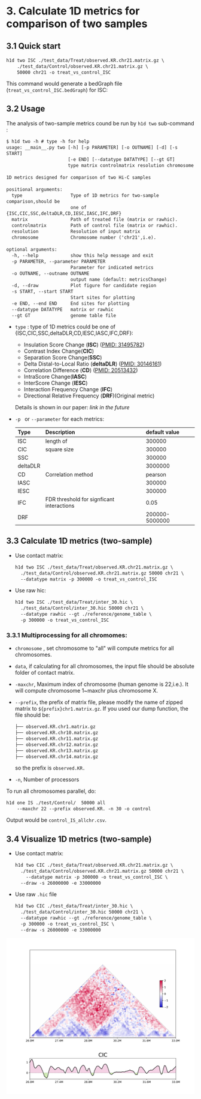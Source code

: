 # 3. Calculate 1D metrics for comparison of two samples

## 3.1 Quick start

``` shell
h1d two ISC ./test_data/Treat/observed.KR.chr21.matrix.gz \
	./test_data/Control/observed.KR.chr21.matrix.gz \
	50000 chr21 -o treat_vs_control_ISC
```

This command would generate a bedGraph file (`treat_vs_control_ISC.bedGraph`) for ISC:

## 3.2 Usage

The analysis of two-sample metrics cound be run by `h1d two` sub-command :

``` 
$ h1d two -h # type -h for help
usage: __main__.py two [-h] [-p PARAMETER] [-o OUTNAME] [-d] [-s START]
                       [-e END] [--datatype DATATYPE] [--gt GT]
                       type matrix controlmatrix resolution chromosome

1D metrics designed for comparison of two Hi-C samples

positional arguments:
  type                  Type of 1D metrics for two-sample comparison,should be
                        one of {ISC,CIC,SSC,deltaDLR,CD,IESC,IASC,IFC,DRF}
  matrix                Path of treated file (matrix or rawhic).
  controlmatrix         Path of control file (matrix or rawhic).
  resolution            Resolution of input matrix
  chromosome            Chromosome number ('chr21',i.e).

optional arguments:
  -h, --help            show this help message and exit
  -p PARAMETER, --parameter PARAMETER
                        Parameter for indicated metrics
  -o OUTNAME, --outname OUTNAME
                        output name (default: metricsChange)
  -d, --draw            Plot figure for candidate region
  -s START, --start START
                        Start sites for plotting
  -e END, --end END     End sites for plotting
  --datatype DATATYPE   matrix or rawhic
  --gt GT               genome table file
```

- `type` : type of 1D metrics could be one of {ISC,CIC,SSC,deltaDLR,CD,IESC,IASC,IFC,DRF}:

  - Insulation Score Change (**ISC**) ([PMID: 31495782](https://pubmed.ncbi.nlm.nih.gov/31495782/))
  - Contrast Index Change(**CIC**)
  - Separation Score Change(**SSC**)
  - Delta Distal-to-Local Ratio (**deltaDLR**) ([PMID: 30146161](https://pubmed.ncbi.nlm.nih.gov/30146161/))
  - Correlation Difference (**CD**)  ([PMID: 20513432](https://pubmed.ncbi.nlm.nih.gov/20513432/))
  - IntraScore Change(**IASC**) 
  - InterScore Change (**IESC**)
  - Interaction Frequency Change (**IFC**) 
  - Directional Relative Frequency (**DRF**)(Original metric)

  Details is shown in our paper:  *link in the future*

- `-p ` or `--parameter` for each metrics:

  | Type     | Description                               | default value  |
  | -------- | ----------------------------------------- | -------------- |
  | ISC      | length of                                 | 300000         |
  | CIC      | square size                               | 300000         |
  | SSC      |                                           | 300000         |
  | deltaDLR |                                           | 3000000        |
  | CD       | Correlation method                        | pearson        |
  | IASC     |                                           | 300000         |
  | IESC     |                                           | 300000         |
  | IFC      | FDR threshold for signficant interactions | 0.05           |
  | DRF      |                                           | 200000-5000000 |

  

## 3.3 Calculate 1D metrics (two-sample)

- Use contact matrix:

  ``` shell
  h1d two ISC ./test_data/Treat/observed.KR.chr21.matrix.gz \
  	./test_data/Control/observed.KR.chr21.matrix.gz 50000 chr21 \
  	--datatype matrix -p 300000 -o treat_vs_control_ISC
  ```

- Use raw hic:

  ``` shell
  h1d two ISC ./test_data/Treat/inter_30.hic \
  	./test_data/Control/inter_30.hic 50000 chr21 \
  	--datatype rawhic --gt ./reference/genome_table \
  	-p 300000 -o treat_vs_control_ISC
  ```




### 3.3.1 Multiprocessing for all chromomes:

- `chromosome` , set chromosome to "all" will compute metrics for all chromosomes.

- `data`, if calculating for all chromosomes, the input file should be absolute folder of contact matrix.

- `-maxchr`, Maximum index of chromosome (human genome is 22,i.e.). It will compute chromosome 1~maxchr plus chromosome X.

- `--prefix`, the prefix of matrix file, please modify the name of zipped matrix to `${prefix}chr1.matrix.gz`. If you used our dump function, the file should be:

  ```
  ├── observed.KR.chr1.matrix.gz
  ├── observed.KR.chr10.matrix.gz
  ├── observed.KR.chr11.matrix.gz
  ├── observed.KR.chr12.matrix.gz
  ├── observed.KR.chr13.matrix.gz
  ├── observed.KR.chr14.matrix.gz
  ```

  so the prefix is `observed.KR.`

- `-n`, Number of processors

To run all chromosomes parallel, do:

```shell
h1d one IS ./test/Control/  50000 all 
	--maxchr 22 --prefix observed.KR. -n 30 -o control
```

Output would be `control_IS_allchr.csv`.



## 3.4 Visualize 1D metrics (two-sample)

- Use contact matrix:

  ``` shell
  h1d two CIC ./test_data/Treat/observed.KR.chr21.matrix.gz \
  	./test_data/Control/observed.KR.chr21.matrix.gz 50000 chr21 \
	  --datatype matrix -p 300000 -o treat_vs_control_ISC \
  	--draw -s 26000000 -e 33000000
  ```
  
- Use raw `.hic` file

  ```shell
  h1d two CIC ./test_data/Treat/inter_30.hic \
  	./test_data/Control/inter_30.hic 50000 chr21 \
  	--datatype rawhic --gt ./reference/genome_table \
  	-p 300000 -o treat_vs_control_ISC \
  	--draw -s 26000000 -e 33000000
  ```

  



<img src="_static/3-4.png" alt="RTDimport" style="zoom:60%;" />

